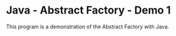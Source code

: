 # Java - Abstract Factory - Demo 1
This program is a demonstration of the Abstract Factory with Java.

